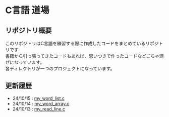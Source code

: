 # C言語 道場
## リポジトリ概要
このリポジトリはC言語を練習する際に作成したコードをまとめているリポジトリです\
書籍から引っ張ってきたコードもあれば、思いつきで作ったコードなどごちゃ混ぜになっています。\
各ディレクトリが一つのプロジェクトになっています。
## 更新履歴
* 24/10/15 : [my_word_list.c](https://github.com/gostachan/C-Practice-Dojo/tree/main/my_word_list)
* 24/10/14 : [my_word_array.c](https://github.com/gostachan/C-Practice-Dojo/tree/main/my_word_array)
* 24/10/13 : [my_read_line.c](https://github.com/gostachan/C-Practice-Dojo/tree/main/my_read_line)
